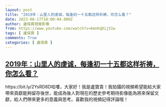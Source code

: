 ```yaml
---
layout: post
title: "2019年：山里人的虔诚，每逢初一十五都这样祈祷，你怎么看？"
date: 2023-06-17T10:00:04.000Z
author: 盧保貴視覺影像
from: https://www.youtube.com/watch?v=6mnKqDijS1w
tags: [ 盧保貴 ]
comments: True
categories: [ 盧保貴 ]
---
```

<!--1686996004000-->
[2019年：山里人的虔诚，每逢初一十五都这样祈祷，你怎么看？](https://www.youtube.com/watch?v=6mnKqDijS1w)
------

<div>
https://bit.ly/2YsRD8D哈嘍，大家好！我是盧寶貴！我拍攝的視頻希望能給大家帶來貢獻能夠留存後世，能成為後人對現在的歷史參考期待影像能為將來保留文獻，給人們帶來更多的意義與思考。喜歡我的視頻記得評論哦！
</div>
